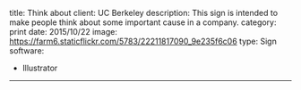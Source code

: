 title: Think about
client: UC Berkeley
description: This sign is intended to make people think about some important cause in a company.
category: print
date: 2015/10/22
image: https://farm6.staticflickr.com/5783/22211817090_9e235f6c06
type: Sign
software:
- Illustrator
---